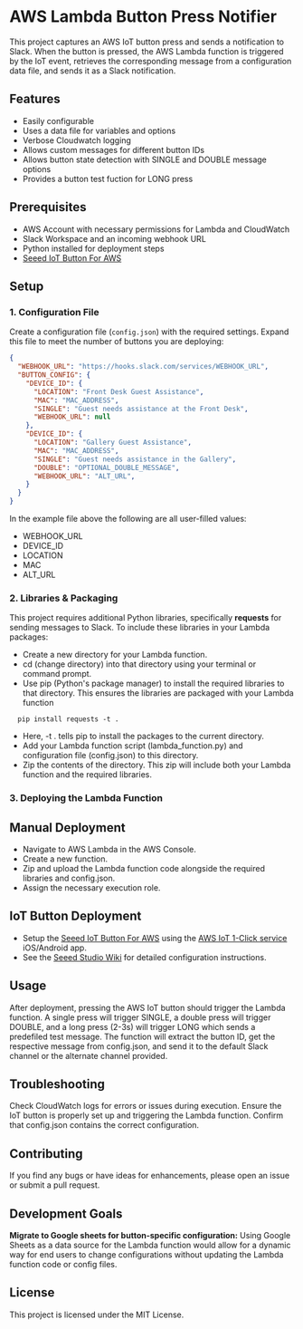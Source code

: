 # AWS Lambda Button Press Notifier

This project captures an AWS IoT button press and sends a notification to Slack. When the button is pressed, the AWS Lambda function is triggered by the IoT event, retrieves the corresponding message from a configuration data file, and sends it as a Slack notification.

## Features

- Easily configurable
- Uses a data file for variables and options
- Verbose Cloudwatch logging
- Allows custom messages for different button IDs
- Allows button state detection with SINGLE and DOUBLE message options
- Provides a button test fuction for LONG press

## Prerequisites

- AWS Account with necessary permissions for Lambda and CloudWatch
- Slack Workspace and an incoming webhook URL
- Python installed for deployment steps
- [Seeed IoT Button For AWS](https://wiki.seeedstudio.com/SEEED-IOT-BUTTON-FOR-AWS/) 

## Setup

### 1. Configuration File

Create a configuration file (`config.json`) with the required settings. Expand this file to meet the number of buttons you are deploying:

```json
{
  "WEBHOOK_URL": "https://hooks.slack.com/services/WEBHOOK_URL",
  "BUTTON_CONFIG": {
    "DEVICE_ID": {
      "LOCATION": "Front Desk Guest Assistance",
      "MAC": "MAC_ADDRESS",
      "SINGLE": "Guest needs assistance at the Front Desk",
      "WEBHOOK_URL": null
    },
    "DEVICE_ID": {
      "LOCATION": "Gallery Guest Assistance",
      "MAC": "MAC_ADDRESS",
      "SINGLE": "Guest needs assistance in the Gallery",
      "DOUBLE": "OPTIONAL_DOUBLE_MESSAGE",
      "WEBHOOK_URL": "ALT_URL",
    }
  }
}
```
In the example file above the following are all user-filled values:
 - WEBHOOK_URL
 - DEVICE_ID
 - LOCATION
 - MAC
 - ALT_URL

### 2. Libraries & Packaging
This project requires additional Python libraries, specifically **requests** for sending messages to Slack. To include these libraries in your Lambda packages:

- Create a new directory for your Lambda function.
- cd (change directory) into that directory using your terminal or command prompt.
- Use pip (Python's package manager) to install the required libraries to that directory. This ensures the libraries are packaged with your Lambda function

```
  pip install requests -t .
```
- Here, -t . tells pip to install the packages to the current directory.
- Add your Lambda function script (lambda_function.py) and configuration file (config.json) to this directory.
- Zip the contents of the directory. This zip will include both your Lambda function and the required libraries.

### 3. Deploying the Lambda Function
## Manual Deployment

- Navigate to AWS Lambda in the AWS Console.
- Create a new function.
- Zip and upload the Lambda function code alongside the required libraries and config.json.
- Assign the necessary execution role.

## IoT Button Deployment

- Setup the [Seeed IoT Button For AWS](https://wiki.seeedstudio.com/SEEED-IOT-BUTTON-FOR-AWS/) using the [AWS IoT 1-Click service](https://aws.amazon.com/iot-1-click/) iOS/Android app.
- See the [Seeed Studio Wiki](https://wiki.seeedstudio.com/SEEED-IOT-BUTTON-FOR-AWS/) for detailed configuration instructions.

## Usage

After deployment, pressing the AWS IoT button should trigger the Lambda function. A single press will trigger SINGLE, a double press will trigger DOUBLE, and a long press (2-3s) will trigger LONG which sends a predefiled test message. The function will extract the button ID, get the respective message from config.json, and send it to the default Slack channel or the alternate channel provided. 

## Troubleshooting

Check CloudWatch logs for errors or issues during execution.
Ensure the IoT button is properly set up and triggering the Lambda function.
Confirm that config.json contains the correct configuration.

## Contributing

If you find any bugs or have ideas for enhancements, please open an issue or submit a pull request.

## Development Goals

**Migrate to Google sheets for button-specific configuration:** Using Google Sheets as a data source for the Lambda function would allow for a dynamic way for end users to change configurations without updating the Lambda function code or config files.

## License

This project is licensed under the MIT License.
